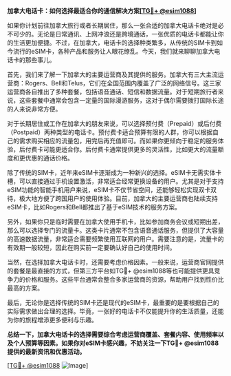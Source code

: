 **加拿大电话卡：如何选择最适合你的通信解决方案[[TG💪+ @esim1088](https://t.me/s/esim1088)]**

如果你计划前往加拿大旅行或者长期居住，那么一张合适的加拿大电话卡绝对是必不可少的。无论是日常通讯、上网冲浪还是跨境通话，一张优质的电话卡都能让你的生活更加便捷。不过，在加拿大，电话卡的选择种类繁多，从传统的SIM卡到如今流行的eSIM卡，各种产品和服务让人眼花缭乱。今天，我们就来聊聊加拿大电话卡的那些事儿。

首先，我们来了解一下加拿大的主要运营商及其提供的服务。加拿大有三大主流运营商：Rogers、Bell和Telus，它们在全国范围内覆盖了广泛的网络信号。这三家运营商各自推出了多种套餐，包括语音通话、短信和数据流量。对于短期旅行者来说，这些套餐中通常会包含一定量的国际漫游服务，这对于偶尔需要拨打国际长途的人来说非常方便。

对于长期居住或工作在加拿大的朋友来说，可以选择预付费（Prepaid）或后付费（Postpaid）两种类型的电话卡。预付费卡适合预算有限的人群，你可以根据自己的需求购买相应的流量包，用完后再充值即可。而如果你更倾向于稳定的服务体验，后付费卡可能更适合你。后付费卡通常提供更多的灵活性，比如更大的流量额度和更优惠的通话价格。

除了传统的SIM卡，近年来eSIM卡逐渐成为一种新兴的选择。eSIM卡无需实体卡槽，可以直接通过手机设置激活，非常适合经常更换设备的用户。尤其是对于支持eSIM功能的智能手机用户来说，eSIM卡不仅节省空间，还能够轻松实现双卡双待，极大地方便了跨国用户的使用体验。目前，加拿大的主要运营商也陆续支持eSIM卡，比如Rogers和Bell都推出了基于eSIM技术的服务方案。

另外，如果你只是临时需要在加拿大使用手机卡，比如参加商务会议或短期出差，那么可以选择专门的流量卡。这类卡片通常不包含语音通话服务，但提供了大容量的高速数据流量，非常适合需要频繁使用互联网的用户。需要注意的是，流量卡的有效期一般较短，因此在购买前一定要确认好自己的使用时间。

当然，在选择加拿大电话卡时，还需要考虑价格因素。一般来说，运营商官网提供的套餐是最直接的方式，但第三方平台如TG💪+ @esim1088等也可能提供更具竞争力的价格和服务。这些平台通常会整合多家运营商的资源，帮助用户找到性价比最高的方案。

最后，无论你是选择传统的SIM卡还是现代的eSIM卡，最重要的是要根据自己的实际需求做出合理的选择。毕竟，一张好的电话卡不仅能提升你的生活质量，还能为你的旅程增添更多便利与乐趣。

**总结一下，加拿大电话卡的选择需要综合考虑运营商覆盖、套餐内容、使用频率以及个人预算等因素。如果你对eSIM卡感兴趣，不妨关注一下TG💪+ @esim1088提供的最新资讯和优惠活动。** 

[[TG💪+ @esim1088](https://t.me/s/esim1088) ![Image](https://i.postimg.cc/4NQfJmqS/Snipaste-2025-05-13-00-14-12.png)]